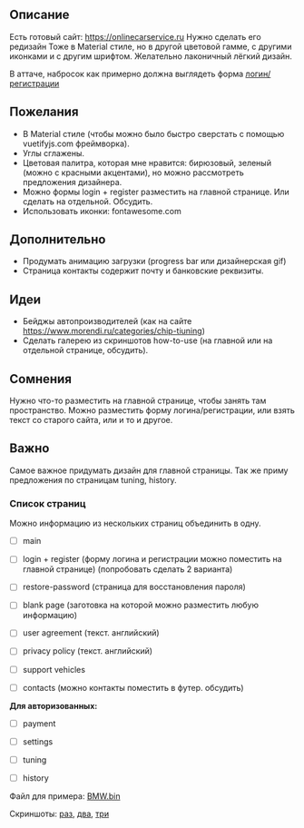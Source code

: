 ## Описание

Есть готовый сайт: https://onlinecarservice.ru
Нужно сделать его редизайн 
Тоже в Material стиле, но в другой цветовой гамме, с другими иконками и с другим шрифтом.
Желательно лаконичный лёгкий дизайн.

В аттаче, набросок как примерно должна выглядеть форма [логин/регистрации](./images/login_form.jpg)


## Пожелания

- В Material стиле (чтобы можно было быстро сверстать с помощью vuetifyjs.com фреймворка).
- Углы сглажены.
- Цветовая палитра, которая мне нравится: бирюзовый, зеленый (можно с красными акцентами), но можно рассмотреть предложения дизайнера.
- Можно формы login + register  разместить на главной странице. Или сделать на отдельной. Обсудить.
- Использовать иконки: fontawesome.com


## Дополнительно

- Продумать анимацию загрузки (progress bar или дизайнерская gif)
- Страница контакты содержит почту и банковские реквизиты.

## Идеи

- Бейджы автопроизводителей (как на сайте https://www.morendi.ru/categories/chip-tiuning)
- Сделать галерею из скриншотов how-to-use (на главной или на отдельной странице, обсудить).

## Сомнения

Нужно что-то разместить на главной странице, чтобы занять там пространство.
Можно разместить форму логина/регистрации, или взять текст со старого сайта, или и то и другое.

## Важно

Самое важное придумать дизайн для главной страницы.
Так же приму предложения по страницам tuning, history.


### Список страниц

Можно информацию из нескольких страниц объединить в одну.

- [ ] main
- [ ] login + register      (форму логина и регистрации можно поместить на главной странице) (попробовать сделать 2 варианта)
- [ ] restore-password      (страница для восстановления пароля)
- [ ] blank page            (заготовка на которой можно разместить любую информацию)
- [ ] user agreement       (текст. английский)
- [ ] privacy policy       (текст. английский)
- [ ] support vehicles
- [ ] contacts             (можно контакты поместить в футер. обсудить)


**Для авторизованных:**

- [ ] payment
- [ ] settings
- [ ] tuning    
- [ ] history


Файл для примера: [BMW.bin](./files/BMW.bin)

Скриншоты: [раз](./images/tuning_1.jpg), [два](./images/tuning_2.jpg), [три](./images/tuning_3.jpg)


